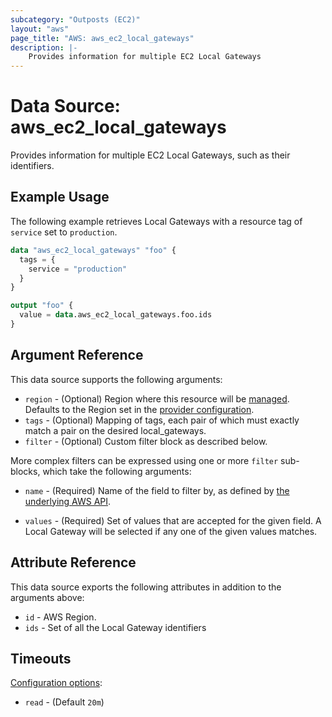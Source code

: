```yaml
---
subcategory: "Outposts (EC2)"
layout: "aws"
page_title: "AWS: aws_ec2_local_gateways"
description: |-
    Provides information for multiple EC2 Local Gateways
---
```


# Data Source: aws_ec2_local_gateways

Provides information for multiple EC2 Local Gateways, such as their identifiers.

## Example Usage

The following example retrieves Local Gateways with a resource tag of `service` set to `production`.

```terraform
data "aws_ec2_local_gateways" "foo" {
  tags = {
    service = "production"
  }
}

output "foo" {
  value = data.aws_ec2_local_gateways.foo.ids
}
```

## Argument Reference

This data source supports the following arguments:

* `region` - (Optional) Region where this resource will be [managed](https://docs.aws.amazon.com/general/latest/gr/rande.html#regional-endpoints). Defaults to the Region set in the [provider configuration](https://registry.terraform.io/providers/hashicorp/aws/latest/docs#aws-configuration-reference).
* `tags` - (Optional) Mapping of tags, each pair of which must exactly match
  a pair on the desired local_gateways.
* `filter` - (Optional) Custom filter block as described below.

More complex filters can be expressed using one or more `filter` sub-blocks,
which take the following arguments:

* `name` - (Required) Name of the field to filter by, as defined by
  [the underlying AWS API](https://docs.aws.amazon.com/AWSEC2/latest/APIReference/API_DescribeLocalGateways.html).

* `values` - (Required) Set of values that are accepted for the given field.
  A Local Gateway will be selected if any one of the given values matches.

## Attribute Reference

This data source exports the following attributes in addition to the arguments above:

* `id` - AWS Region.
* `ids` - Set of all the Local Gateway identifiers

## Timeouts

[Configuration options](https://developer.hashicorp.com/terraform/language/resources/syntax#operation-timeouts):

- `read` - (Default `20m`)
